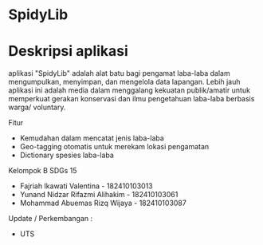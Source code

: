 # SpidyLib

# Deskripsi aplikasi
aplikasi "SpidyLib" adalah alat batu bagi pengamat laba-laba dalam mengumpulkan, menyimpan, dan mengelola data lapangan. Lebih jauh aplikasi ini adalah media dalam menggalang kekuatan publik/amatir untuk memperkuat gerakan konservasi dan ilmu pengetahuan laba-laba berbasis warga/ voluntary.

Fitur
- Kemudahan dalam mencatat jenis laba-laba
- Geo-tagging otomatis untuk merekam lokasi pengamatan
- Dictionary spesies laba-laba

Kelompok B SDGs 15
- Fajriah Ikawati Valentina - 182410103013
- Yunand Nidzar Rifazmi Alihakim - 182410103061
- Mohammad Abuemas Rizq Wijaya - 182410103087

Update / Perkembangan :
- UTS
